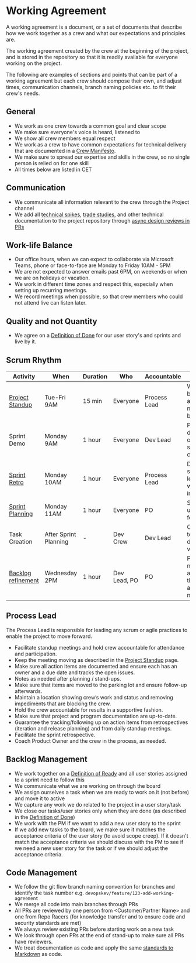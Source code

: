 # Working Agreement

A working agreement is a document, or a set of documents that describe how we work together as a crew and what our
expectations and principles are.

The working agreement created by the crew at the beginning of the project, and is stored in the repository so that it is
readily available for everyone working on the project.

The following are examples of sections and points that can be part of a working agreement but each crew should compose
their own, and adjust times, communication channels, branch naming policies etc. to fit their crew's needs.

## General

- We work as one crew towards a common goal and clear scope
- We make sure everyone's voice is heard, listened to
- We show all crew members equal respect
- We work as a crew to have common expectations for technical delivery that are documented in a [Crew Manifesto](crew_manifesto.md).
- We make sure to spread our expertise and skills in the crew, so no single person is relied on for one skill
- All times below are listed in CET

## Communication

- We communicate all information relevant to the crew through the Project channel
- We add all [technical spikes](../../../design/design_reviews/recipes/technical_spike.md), [trade studies](../../../design/design_reviews/trade_studies/README.md), and other technical documentation to the project repository through [async design reviews in PRs](../../../design/design_reviews/recipes/async_design_reviews.md)

## Work-life Balance

- Our office hours, when we can expect to collaborate via Microsoft Teams, phone or face-to-face are Monday to Friday 10AM - 5PM
- We are not expected to answer emails past 6PM, on weekends or when we are on holidays or vacation.
- We work in different time zones and respect this, especially when setting up recurring meetings.
- We record meetings when possible, so that crew members who could not attend live can listen later.

## Quality and not Quantity

- We agree on a [Definition of Done](definition_of_done.md) for our user story's and sprints and live by it.

## Scrum Rhythm

| Activity                                                                               | When                  | Duration | Who          | Accountable  | Goal                                                                       |
|----------------------------------------------------------------------------------------|-----------------------|----------|--------------|--------------|----------------------------------------------------------------------------|
| [Project Standup](../../how_we_roll/how_we_roll.md)                                    | Tue-Fri 9AM           | 15 min   | Everyone     | Process Lead | What has been accomplished, next steps, blockers                           |
| Sprint Demo                                                                            | Monday 9AM            | 1 hour   | Everyone     | Dev Lead     | Present work done and sign off on user story completion                    |
| [Sprint Retro](../../how_we_roll/how_we_roll.md)                                       | Monday 10AM           | 1 hour   | Everyone     | Process Lead | Dev Crew shares learnings and what can be improved                        |
| [Sprint Planning](../../how_we_roll/how_we_roll.md)                                    | Monday 11AM           | 1 hour   | Everyone     | PO           | Size and plan user stories for the sprint                                  |
| Task Creation                                                                          | After Sprint Planning | -        | Dev Crew     | Dev Lead     | Create tasks to clarify and determine velocity                             |
| [Backlog refinement](../../beyond_the_basics/backlog_management/backlog_management.md) | Wednesday 2PM         | 1 hour   | Dev Lead, PO | PO           | Prepare for next sprint and ensure that stories are ready for next sprint. |

## Process Lead

The Process Lead is responsible for leading any scrum or agile practices to enable the project to move forward.

- Facilitate standup meetings and hold crew accountable for attendance and participation.
- Keep the meeting moving as described in the [Project Standup](../../how_we_roll/how_we_roll.mdd) page.
- Make sure all action items are documented and ensure each has an owner and a due date and tracks the open issues.
- Notes as needed after planning / stand-ups.
- Make sure that items are moved to the parking lot and ensure follow-up afterwards.
- Maintain a location showing crew’s work and status and removing impediments that are blocking the crew.
- Hold the crew accountable for results in a supportive fashion.
- Make sure that project and program documentation are up-to-date.
- Guarantee the tracking/following up on action items from retrospectives (iteration and release planning) and from daily standup meetings.
- Facilitate the sprint retrospective.
- Coach Product Owner and the crew in the process, as needed.

## Backlog Management

- We work together on a [Definition of Ready](definition_of_ready.md) and all user stories assigned to a sprint need to follow this
- We communicate what we are working on through the board
- We assign ourselves a task when we are ready to work on it (not before) and move it to active
- We capture any work we do related to the project in a user story/task
- We close our tasks/user stories only when they are done (as described in the [Definition of Done](definition_of_done.md))
- We work with the PM if we want to add a new user story to the sprint
- If we add new tasks to the board, we make sure it matches the acceptance criteria of the user story (to avoid scope creep).
  If it doesn't match the acceptance criteria we should discuss with the PM to see if we need a new user story for the task or if we should adjust the acceptance criteria.

## Code Management

- We follow the git flow branch naming convention for branches and identify the task number e.g. `devopskev/feature/123-add-working-agreement`
- We merge all code into main branches through PRs
- All PRs are reviewed by one person from <Customer/Partner Name> and one from Repo Racers (for knowledge transfer and to ensure code and security standards are met)
- We always review existing PRs before starting work on a new task
- We look through open PRs at the end of stand-up to make sure all PRs have reviewers.
- We treat documentation as code and apply the same [standards to Markdown](../../../code_reviews/recipes/markdown.md) as code.
